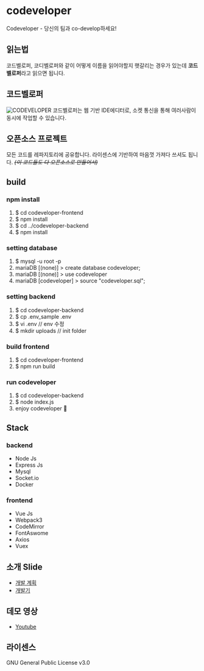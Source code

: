 # codeveloper
Codeveloper - 당신의 팀과 co-develop하세요!

## 읽는법
코드벨로퍼, 코디벨로퍼와 같이 어떻게 이름을 읽어야할지 햇갈리는 경우가 있는데 **코드벨로퍼**라고 읽으면 됩니다.

## 코드벨로퍼
![CODEVELOPER](https://i.imgur.com/ff3JwFs.png)
코드벨로퍼는 웹 기반 IDE에디터로, 소켓 통신을 통해 여러사람이 동시에 작업할 수 있습니다.

## 오픈소스 프로젝트
모든 코드를 레파지토리에 공유합니다. 라이센스에 기반하여 마음껏 가져다 쓰셔도 됩니다.
~~*(이 코드들도 다 오픈소스로 만들어서)*~~
## build

### npm install
1. $ cd codeveloper-frontend
2. $ npm install
3. $ cd ../codeveloper-backend
4. $ npm install

### setting database
1. $ mysql -u root -p 
2. mariaDB [(none)]  > create database codeveloper;
3. mariaDB [(none)]  > use codeveloper
4. mariaDB [codeveloper]  > source "codeveloper.sql";

### setting backend
1. $ cd codeveloper-backend
2. $ cp .env_sample .env
3. $ vi .env // env 수정
4. $ mkdir uploads // init folder

### build frontend
1. $ cd codeveloper-frontend
2. $ npm run build

### run codeveloper
1. $ cd codeveloper-backend
2. $ node index.js
3. enjoy codeveloper 🙌

## Stack

### backend
- Node Js
- Express Js
- Mysql
- Socket.io
- Docker

### frontend
- Vue Js
- Webpack3
- CodeMirror
- FontAswome
- Axios
- Vuex

## 소개 Slide
- [개발 계획](https://www.slideshare.net/ssuser827c0b/codeveloper)
- [개발기](https://www.slideshare.net/ssuser827c0b/codeveloper-98231390)

## 데모 영상
- [Youtube](https://youtu.be/lpQRb---oGI)

## 라이센스
GNU General Public License v3.0
